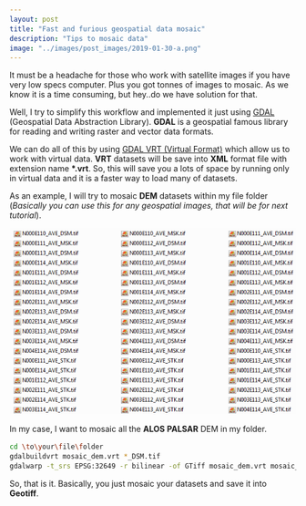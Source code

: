 ```yaml
---
layout: post
title: "Fast and furious geospatial data mosaic"
description: "Tips to mosaic data"
image: "../images/post_images/2019-01-30-a.png"
---
```


It must be a headache for those who work with satellite images if you have very low specs computer.
Plus you got tonnes of images to mosaic. As we know it is a time consuming, but hey..do we have solution for that.

Well, I try to simplify this workflow and implemented it just using [GDAL](https://www.gdal.org/) (Geospatial Data Abstraction Library).
__GDAL__ is a geospatial famous library for reading and writing raster and vector data formats.

We can do all of this by using [GDAL VRT (Virtual Format)](https://www.gdal.org/gdal_vrttut.html) which allow us to work
with virtual data. __VRT__ datasets will be save into __XML__ format file with extension name __*.vrt__.
So, this will save you a lots of space by running only in virtual data and it is a faster way to load many of datasets.

As an example, I will try to mosaic __DEM__ datasets within my file folder (*Basically you can use this for any geospatial images, that will be for next tutorial*). 

![png](../images/post_images/2019-01-30-a.png)

In my case, I want to mosaic all the __ALOS__ __PALSAR__ DEM in my folder.

```bash
cd \to\your\file\folder
gdalbuildvrt mosaic_dem.vrt *_DSM.tif
gdalwarp -t_srs EPSG:32649 -r bilinear -of GTiff mosaic_dem.vrt mosaic_dem.tif
```

So, that is it. Basically, you just mosaic your datasets and save it into __Geotiff__.
